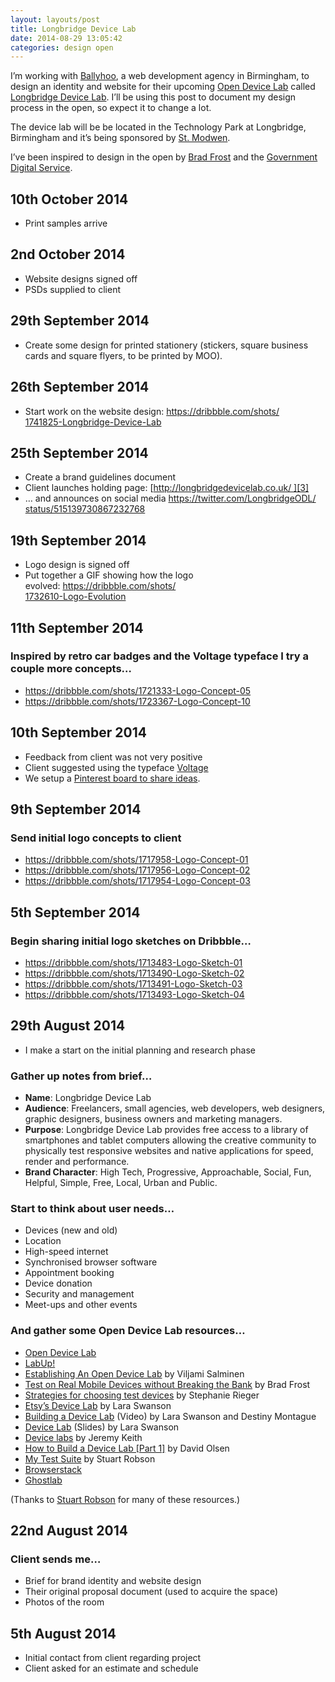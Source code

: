 ```yaml
---
layout: layouts/post 
title: Longbridge Device Lab
date: 2014-08-29 13:05:42
categories: design open
---
```


I’m working with [Ballyhoo][1], a web development agency in Birmingham, to design an identity and website for their upcoming [Open Device Lab][2] called [Longbridge Device Lab][3]. I’ll be using this post to document my design process in the open, so expect it to change a lot.

<!--more-->

The device lab will be be located in the Technology Park at Longbridge, Birmingham and it’s being sponsored by [St. Modwen][4].

I’ve been inspired to design in the open by [Brad Frost][5] and the [Government Digital Service][6].

## 10th October 2014

  * Print samples arrive

## 2nd October 2014

  * Website designs signed off
  * PSDs supplied to client

## 29th September 2014

  * Create some design for printed stationery (stickers, square business cards and square flyers, to be printed by MOO).

## 26th September 2014

  * Start work on the website design: [https://dribbble.com/shots/  
    1741825-Longbridge-Device-Lab][7]

## 25th September 2014

  * Create a brand guidelines document
  * Client launches holding page: [http://longbridgedevicelab.co.uk/ ][3]
  * … and announces on social media [https://twitter.com/LongbridgeODL/  
    status/515139730867232768][8]

## 19th September 2014

  * Logo design is signed off
  * Put together a GIF showing how the logo evolved: [https://dribbble.com/shots/  
    1732610-Logo-Evolution][9]

## 11th September 2014

### Inspired by retro car badges and the Voltage typeface I try a couple more concepts…

  * <https://dribbble.com/shots/1721333-Logo-Concept-05>
  * <https://dribbble.com/shots/1723367-Logo-Concept-10>

## 10th September 2014

  * Feedback from client was not very positive
  * Client suggested using the typeface [Voltage][10]
  * We setup a [Pinterest board to share ideas][11].

## 9th September 2014

### Send initial logo concepts to client

  * <https://dribbble.com/shots/1717958-Logo-Concept-01>
  * <https://dribbble.com/shots/1717956-Logo-Concept-02>
  * <https://dribbble.com/shots/1717954-Logo-Concept-03>

## 5th September 2014

### Begin sharing initial logo sketches on Dribbble…

  * <https://dribbble.com/shots/1713483-Logo-Sketch-01>
  * <https://dribbble.com/shots/1713490-Logo-Sketch-02>
  * <https://dribbble.com/shots/1713491-Logo-Sketch-03>
  * <https://dribbble.com/shots/1713493-Logo-Sketch-04>

## 29th August 2014

  * I make a start on the initial planning and research phase

### Gather up notes from brief…

  * **Name**: Longbridge Device Lab
  * **Audience**: Freelancers, small agencies, web developers, web designers, graphic designers, business owners and marketing managers.
  * **Purpose**: Longbridge Device Lab provides free access to a library of smartphones and tablet computers allowing the creative community to physically test responsive websites and native applications for speed, render and performance.
  * **Brand Character**: High Tech, Progressive, Approachable, Social, Fun, Helpful, Simple, Free, Local, Urban and Public.

### Start to think about user needs…

  * Devices (new and old)
  * Location
  * High-speed internet
  * Synchronised browser software
  * Appointment booking
  * Device donation
  * Security and management
  * Meet-ups and other events

### And gather some Open Device Lab resources…

  * [Open Device Lab][2]
  * [LabUp!][12]
  * [Establishing An Open Device Lab][13] by Viljami Salminen
  * [Test on Real Mobile Devices without Breaking the Bank][14] by Brad Frost
  * [Strategies for choosing test devices][15] by Stephanie Rieger
  * [Etsy’s Device Lab][16] by Lara Swanson
  * [Building a Device Lab][17] (Video) by Lara Swanson and Destiny Montague
  * [Device Lab][18] (Slides) by Lara Swanson
  * [Device labs][19] by Jeremy Keith
  * [How to Build a Device Lab [Part 1]][20] by David Olsen
  * [My Test Suite][21] by Stuart Robson
  * [Browserstack][22]
  * [Ghostlab][23]

(Thanks to [Stuart Robson][24] for many of these resources.)

## 22nd August 2014

### Client sends me…

  * Brief for brand identity and website design
  * Their original proposal document (used to acquire the space)
  * Photos of the room

## 5th August 2014

  * Initial contact from client regarding project
  * Client asked for an estimate and schedule

 [1]: http://www.ballyhoo.co.uk/
 [2]: http://opendevicelab.com/
 [3]: http://longbridgedevicelab.co.uk/
 [4]: http://www.stmodwen.co.uk/
 [5]: http://bradfrostweb.com/blog/post/designing-in-the-open/ "Designing In The Open"
 [6]: https://www.gov.uk/design-principles#tenth "Make things open: it makes things better"
 [7]: https://dribbble.com/shots/1741825-Longbridge-Device-Lab
 [8]: https://twitter.com/LongbridgeODL/status/515139730867232768
 [9]: https://dribbble.com/shots/1732610-Logo-Evolution
 [10]: http://www.myfonts.com/fonts/laura-worthington/voltage/ "Voltage on Myfonts"
 [11]: http://www.pinterest.com/benjystanton/longbridge-design-lab/ "Longbridge Device Lab Pinterest board"
 [12]: http://lab-up.org/
 [13]: http://www.smashingmagazine.com/2012/09/24/establishing-an-open-device-lab/
 [14]: http://bradfrostweb.com/blog/mobile/test-on-real-mobile-devices-without-breaking-the-bank/
 [15]: http://stephanierieger.com/strategies-for-choosing-test-devices/
 [16]: http://codeascraft.com/2013/08/09/mobile-device-lab/
 [17]: https://www.youtube.com/watch?v=kOf2DwondEc
 [18]: http://laraswanson.com/devicelab/
 [19]: http://adactio.com/journal/5622
 [20]: http://eduniverse.org/how-build-device-lab-part-1
 [21]: http://mytestsuite.tumblr.com/
 [22]: http://www.browserstack.com/
 [23]: http://vanamco.com/ghostlab/
 [24]: https://twitter.com/StuRobson